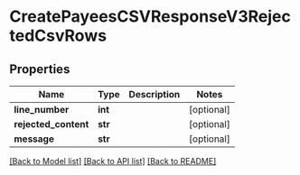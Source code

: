# CreatePayeesCSVResponseV3RejectedCsvRows

## Properties
Name | Type | Description | Notes
------------ | ------------- | ------------- | -------------
**line_number** | **int** |  | [optional] 
**rejected_content** | **str** |  | [optional] 
**message** | **str** |  | [optional] 

[[Back to Model list]](../README.md#documentation-for-models) [[Back to API list]](../README.md#documentation-for-api-endpoints) [[Back to README]](../README.md)


